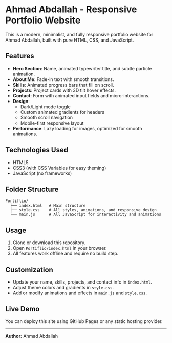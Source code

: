 # Ahmad Abdallah - Responsive Portfolio Website

This is a modern, minimalist, and fully responsive portfolio website for Ahmad Abdallah, built with pure HTML, CSS, and JavaScript.

## Features

- **Hero Section**: Name, animated typewriter title, and subtle particle animation.
- **About Me**: Fade-in text with smooth transitions.
- **Skills**: Animated progress bars that fill on scroll.
- **Projects**: Project cards with 3D tilt hover effects.
- **Contact**: Form with animated input fields and micro-interactions.
- **Design**:
  - Dark/Light mode toggle
  - Custom animated gradients for headers
  - Smooth scroll navigation
  - Mobile-first responsive layout
- **Performance**: Lazy loading for images, optimized for smooth animations.

## Technologies Used

- HTML5
- CSS3 (with CSS Variables for easy theming)
- JavaScript (no frameworks)

## Folder Structure

```
Portiflio/
  ├── index.html   # Main structure
  ├── style.css    # All styles, animations, and responsive design
  └── main.js      # All JavaScript for interactivity and animations
```

## Usage

1. Clone or download this repository.
2. Open `Portiflio/index.html` in your browser.
3. All features work offline and require no build step.

## Customization

- Update your name, skills, projects, and contact info in `index.html`.
- Adjust theme colors and gradients in `style.css`.
- Add or modify animations and effects in `main.js` and `style.css`.

## Live Demo

You can deploy this site using GitHub Pages or any static hosting provider.

---

**Author:** Ahmad Abdallah
